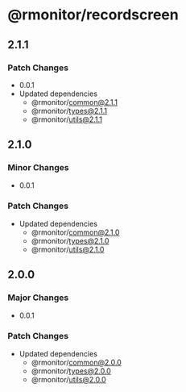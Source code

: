 # @rmonitor/recordscreen

## 2.1.1

### Patch Changes

- 0.0.1
- Updated dependencies
  - @rmonitor/common@2.1.1
  - @rmonitor/types@2.1.1
  - @rmonitor/utils@2.1.1

## 2.1.0

### Minor Changes

- 0.0.1

### Patch Changes

- Updated dependencies
  - @rmonitor/common@2.1.0
  - @rmonitor/types@2.1.0
  - @rmonitor/utils@2.1.0

## 2.0.0

### Major Changes

- 0.0.1

### Patch Changes

- Updated dependencies
  - @rmonitor/common@2.0.0
  - @rmonitor/types@2.0.0
  - @rmonitor/utils@2.0.0
